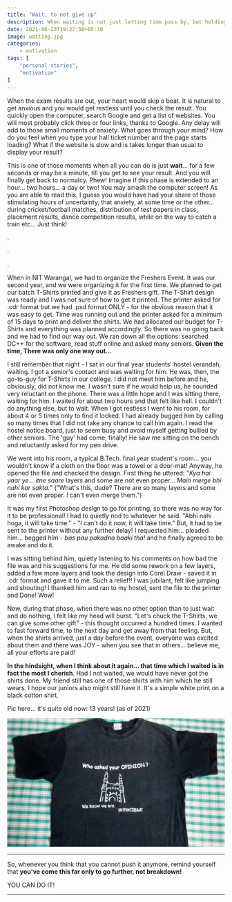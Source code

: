 ```yaml
---
title: "Wait, to not give up"
description: When waiting is not just letting time pass by, but holding on to it
date: 2021-06-23T19:27:50+05:30
image: waiting.jpg
categories:
    - motivation
tags: [
    "personal stories",
    "motivation"
]
---
```


When the exam results are out, your heart would skip a beat. It is natural to get anxious and you would get restless until you check the result. You quickly open the computer, search Google and get a list of websites. You will most probably click three or four links, thanks to Google. Any delay will add to those small moments of anxiety. What goes through your mind?  How do you feel when you type your hall ticket number and the page starts loading? What if the website is slow and is takes longer than usual to display your result?

This is one of those moments when all you can do is just **wait**... for a few seconds or may be a minute, till you get to see your result. And you will finally get back to normalcy. Phew! Imagine if this phase is extended to an hour... two hours... a day or two! You may smash the computer screen! As you are able to read this, I guess you would have had your share of those stimulating hours of uncertainty, that anxiety, at some time or the other... during cricket/football matches, distribution of test papers in class, placement results, dance competition results, while on the way to catch a train etc... Just think!

.

.

.

When in NIT Warangal, we had to organize the Freshers Event. It was our second year, and we were organizing it for the first time. We planned to get our batch T-Shirts printed and give it as Freshers gift. The T-Shirt design was ready and I was not sure of how to get it printed. The printer asked for .cdr format but we had .psd format ONLY - for the obvious reason that it was easy to get. Time was running out and the printer asked for a minimum of 15 days to print and deliver the shirts. We had allocated our budget for T-Shirts and everything was planned accordingly. So there was no going back and we had to find our way out. We ran down all the options: searched DC++ for the software, read stuff online and asked many seniors. **Given the time, There was only one way out...**

I still remember that night - I sat in our final year students' hostel verandah, waiting. I got a senior's contact and was waiting for him. He was, then, the go-to-guy for T-Shirts in our college. I did not meet him before and he, obviously, did not know me. I wasn't sure if he would help us, he sounded very reluctant on the phone. There was a little hope and  I was sitting there, waiting for him. I waited for about two hours and that felt like hell. I couldn't do anything else, but to wait. When I got restless I went to his room, for about 4 or 5 times only to find it locked. I had already bugged him by calling so many times that I did not take any chance to call him again. I read the hostel notice board, just to seem busy and avoid myself getting bullied by other seniors. The 'guy' had come, finally! He saw me sitting on the bench and reluctantly asked for my pen drive.

We went into his room, a typical B.Tech. final year student's room... you wouldn't know if a cloth on the floor was a towel or a door-mat! Anyway, he opened the file and checked the design. First thing he uttered: "*Kya hai yaar ye... itne saare* layers and some are not even proper... *Main merge bhi nahi kar sakta.*" ("What's this, dude? There are so many layers and some are not even proper. I can't even merge them.")

It was my first Photoshop design to go for printing, so there was no way for it to be professional! I had to quietly nod to whatever he said. "Abhi nahi hoga, it will take time." - "I can't do it now, it will take time." But, it had to be sent to the printer without any further delay! I requested him... pleaded him... begged him - *bas pau pakadna baaki tha!* and he finally agreed to be awake and do it.

I was sitting behind him, quietly listening to his comments on how bad the file was and his suggestions for me. He did some rework on a few layers, added a few more layers and took the design into Corel Draw - saved it in .cdr format and gave it to me. Such a relief!! I was jubilant, felt like jumping and shouting! I thanked him and ran to my hostel, sent the file to the printer and Done! Wow!

Now, during that phase, when there was no other option than to just wait and do nothing, I felt like my head will burst. "Let's chuck the T-Shirts, we can give some other gift" - this thought occurred a hundred times. I wanted to fast forward time, to the next day and get away from that feeling. But, when the shirts arrived, just a day before the event, everyone was excited about them and there was JOY - when you see that in others... believe me, all your efforts are paid!

**In the hindsight, when I think about it again... that time which I waited is in fact the most I cherish**. Had I not waited, we would have never got the shirts done. My friend still has one of those shirts with him which he still wears. I hope our juniors also might still have it. It's a simple white print on a black cotton shirt.

Pic here... it's quite old now: 13 years! (as of 2021)

![Hydies T-shirt](hydies.jpeg)

---

So, whenever you think that you cannot push it anymore, remind yourself that **you've come this far only to go further, not breakdown!**

YOU CAN DO IT!

---